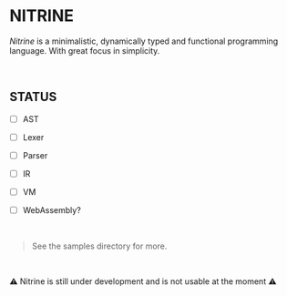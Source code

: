 # NITRINE

*Nitrine* is a minimalistic, dynamically typed and functional programming language. With great focus in simplicity.

&nbsp;

## STATUS

- [ ] AST
- [ ] Lexer
- [ ] Parser
- [ ] IR
- [ ] VM
- [ ] WebAssembly?


&nbsp;

> See the samples directory for more.

&nbsp;


⚠️ Nitrine is still under development and is not usable at the moment ⚠️
